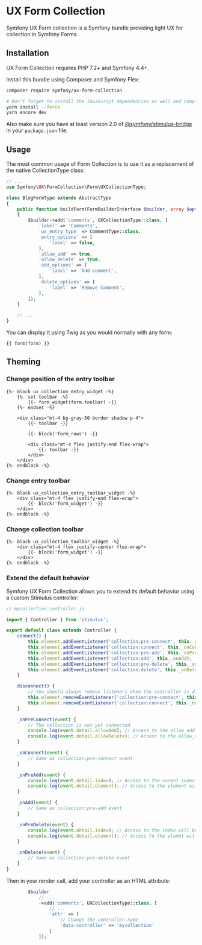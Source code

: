 # UX Form Collection

Symfony UX Form collection is a Symfony bundle providing light UX for collection
in Symfony Forms.

## Installation

UX Form Collection requires PHP 7.2+ and Symfony 4.4+.

Install this bundle using Composer and Symfony Flex:

```sh
composer require symfony/ux-form-collection

# Don't forget to install the JavaScript dependencies as well and compile
yarn install --force
yarn encore dev
```

Also make sure you have at least version 2.0 of [@symfony/stimulus-bridge](https://github.com/symfony/stimulus-bridge)
in your `package.json` file.

## Usage

The most common usage of Form Collection is to use it as a replacement of
the native CollectionType class:

```php
// ...
use Symfony\UX\FormCollection\Form\UXCollectionType;

class BlogFormType extends AbstractType
{
    public function buildForm(FormBuilderInterface $builder, array $options)
    {
        $builder->add('comments', UXCollectionType::class, [
            'label' => 'Comments',
            'ux_entry_type' => CommentType::class,
            'entry_options' => [
                'label' => false,
            ],
            'allow_add' => true,
            'allow_delete' => true,
            'add_options' => [
                'label' => 'Add comment',
            ],
            'delete_options' => [
                'label' => 'Remove Comment',
            ],
        ]);
    }

    // ...
}
```

You can display it using Twig as you would normally with any form:

```twig
{{ form(form) }}
```

## Theming

### Change position of the entry toolbar

```twig
{%- block ux_collection_entry_widget -%}
    {%- set toolbar -%}
        {{- form_widget(form.toolbar) -}}
    {%- endset -%}

    <div class="mt-4 bg-gray-50 border shadow p-4">
        {{- toolbar -}}
            
        {{- block('form_rows') -}}
        
        <div class="mt-4 flex justify-end flex-wrap">
            {{- toolbar -}}
        </div>
    </div>
{%- endblock -%}
```

### Change entry toolbar

```twig
{%- block ux_collection_entry_toolbar_widget -%}
    <div class="mt-4 flex justify-end flex-wrap">
        {{- block('form_widget') -}}
    </div>
{%- endblock -%}
```

### Change collection toolbar

```twig
{%- block ux_collection_toolbar_widget -%}
    <div class="mt-4 flex justify-center flex-wrap">
        {{- block('form_widget') -}}
    </div>
{%- endblock -%}
```

### Extend the default behavior

Symfony UX Form Collection allows you to extend its default behavior using a custom Stimulus controller:

```js
// mycollection_controller.js

import { Controller } from 'stimulus';

export default class extends Controller {
    connect() {
        this.element.addEventListener('collection:pre-connect', this._onPreConnect);
        this.element.addEventListener('collection:connect', this._onConnect);
        this.element.addEventListener('collection:pre-add', this._onPreAdd);
        this.element.addEventListener('collection:add', this._onAdd);
        this.element.addEventListener('collection:pre-delete', this._onPreDelete);
        this.element.addEventListener('collection:delete', this._onDelete);
    }

    disconnect() {
        // You should always remove listeners when the controller is disconnected to avoid side effects
        this.element.removeEventListener('collection:pre-connect', this._onPreConnect);
        this.element.removeEventListener('collection:connect', this._onConnect);
    }

    _onPreConnect(event) {
        // The collection is not yet connected
        console.log(event.detail.allowAdd); // Access to the allow_add option of the form
        console.log(event.detail.allowDelete); // Access to the allow_delete option of the form
    }

    _onConnect(event) {
        // Same as collection:pre-connect event
    }

    _onPreAdd(event) {
        console.log(event.detail.index); // Access to the curent index will be added
        console.log(event.detail.element); // Access to the element will be added
    }

    _onAdd(event) {
        // Same as collection:pre-add event
    }

    _onPreDelete(event) {
        console.log(event.detail.index); // Access to the index will be removed
        console.log(event.detail.element); // Access to the elemnt will be removed
    }

    _onDelete(event) {
        // Same as collection:pre-delete event
    }
}
```

Then in your render call, add your controller as an HTML attribute:

```php
        $builder
            // ...
            ->add('comments', UXCollectionType::class, [
                // ...
                'attr' => [
                    // Change the controller name
                    'data-controller' => 'mycollection'
                ]
            ]);
```
